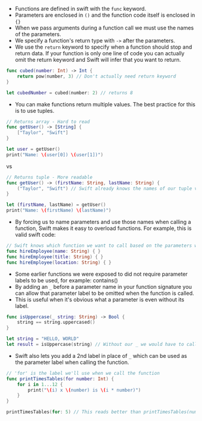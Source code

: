 * Functions are defined in swift with the `func` keyword. 
* Parameters are enclosed in `()` and the function code itself is enclosed in `{}`
* When we pass arguments during a function call we must use the names of the parameters.
* We specify a function's return type with `->` after the parameters.
* We use the `return` keyword to specify when a function should stop and return data. If your function is only one line of code you can actually omit the return keyword and Swift will infer that you want to return.
```swift
func cubed(number: Int) -> Int {
	return pow(number, 3) // Don't actually need return keyword
}

let cubedNumber = cubed(number: 2) // returns 8
```
* You can make functions return multiple values. The best practice for this is to use tuples.
```swift
// Returns array - Hard to read
func getUser() -> [String] {
    ["Taylor", "Swift"]
}

let user = getUser()
print("Name: \(user[0]) \(user[1])") 
```
vs
```swift
// Returns tuple - More readable
func getUser() -> (firstName: String, lastName: String) {
    ("Taylor", "Swift") // Swift already knows the names of our tuple values no need to write them when you return
}

let (firstName, lastName) = getUser()
print("Name: \(firstName) \(lastName)")
```

* By forcing us to name parameters and use those names when calling a function, Swift makes it easy to overload functions. For example, this is valid swift code:
```swift
// Swift knows which function we want to call based on the parameters we provide
func hireEmployee(name: String) { }
func hireEmployee(title: String) { }
func hireEmployee(location: String) { }
```
* Some earlier functions we were exposed to did not require parameter labels to be used, for example: contains() 
* By adding an `_` before a parameter name in your function signature you can allow that parameter label to be omitted when the function is called.
* This is useful when it's obvious what a parameter is even without its label.
```swift
func isUppercase(_ string: String) -> Bool {
    string == string.uppercased()
}

let string = "HELLO, WORLD"
let result = isUppercase(string) // Without our _ we would have to call this as isUppercase(string: string)
```
* Swift also lets you add a 2nd label in place of `_` which can be used as the parameter label when calling the function. 
```swift
// 'for' is the label we'll use when we call the function
func printTimesTables(for number: Int) {
    for i in 1...12 {
        print("\(i) x \(number) is \(i * number)")
    }
}

printTimesTables(for: 5) // This reads better than printTimesTables(number: 5)
```
